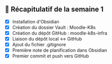 ## 🔁 Récapitulatif de la semaine 1

- [x] Installation d'Obsidian
- [x] Création du dossier Vault : Moodle-K8s
- [x] Création du dépôt GitHub : moodle-k8s-infra
- [x] Liaison du dépôt local ↔ GitHub
- [x] Ajout du fichier .gitignore
- [x] Première note de planification dans Obsidian
- [x] Premier commit et push vers GitHub
